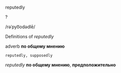 reputedly

?

/rəˈpyo͞odədlē/

Definitions of _reputedly_

adverb
**по общему мнению**

    reputedly, supposedly

_reputedly_
**по общему мнению**, **предположительно**